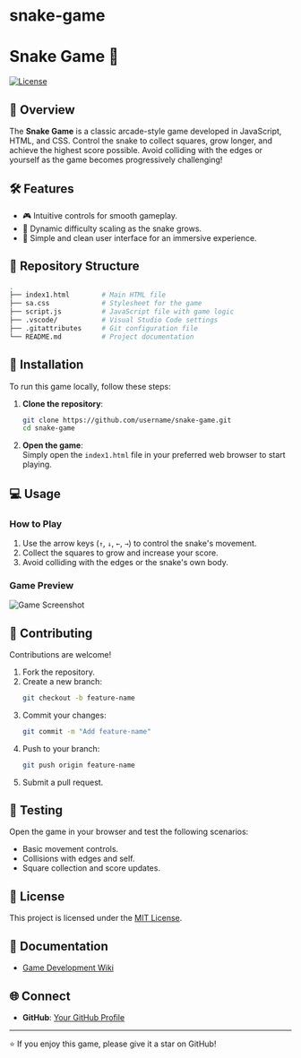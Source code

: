 # snake-game

# Snake Game 🐍

[![License](https://img.shields.io/badge/license-MIT-green.svg)](https://opensource.org/licenses/MIT)  

## 📜 Overview  
The **Snake Game** is a classic arcade-style game developed in JavaScript, HTML, and CSS. Control the snake to collect squares, grow longer, and achieve the highest score possible. Avoid colliding with the edges or yourself as the game becomes progressively challenging!  

## 🛠 Features  
- 🎮 Intuitive controls for smooth gameplay.  
- 🚀 Dynamic difficulty scaling as the snake grows.  
- 🎨 Simple and clean user interface for an immersive experience.  

## 📂 Repository Structure  
```bash
.
├── index1.html        # Main HTML file
├── sa.css             # Stylesheet for the game
├── script.js          # JavaScript file with game logic
├── .vscode/           # Visual Studio Code settings
├── .gitattributes     # Git configuration file
└── README.md          # Project documentation
```

## 🔧 Installation  
To run this game locally, follow these steps:  

1. **Clone the repository**:  
   ```bash
   git clone https://github.com/username/snake-game.git
   cd snake-game
   ```

2. **Open the game**:  
   Simply open the `index1.html` file in your preferred web browser to start playing.  

## 💻 Usage  
### How to Play  
1. Use the arrow keys (`↑`, `↓`, `←`, `→`) to control the snake's movement.  
2. Collect the squares to grow and increase your score.  
3. Avoid colliding with the edges or the snake's own body.  

### Game Preview  
![Game Screenshot](path/to/screenshot.png)  

## 🧩 Contributing  
Contributions are welcome!  
1. Fork the repository.  
2. Create a new branch:  
   ```bash
   git checkout -b feature-name
   ```
3. Commit your changes:  
   ```bash
   git commit -m "Add feature-name"
   ```
4. Push to your branch:  
   ```bash
   git push origin feature-name
   ```
5. Submit a pull request.  

## 🧪 Testing  
Open the game in your browser and test the following scenarios:  
- Basic movement controls.  
- Collisions with edges and self.  
- Square collection and score updates.  

## 📜 License  
This project is licensed under the [MIT License](LICENSE).  

## 📖 Documentation  
- [Game Development Wiki](https://github.com/username/snake-game/wiki)  

## 🌐 Connect  
- **GitHub**: [Your GitHub Profile]([https://github.com/username](https://github.com/unnameedhero))  

---

⭐ If you enjoy this game, please give it a star on GitHub!  
